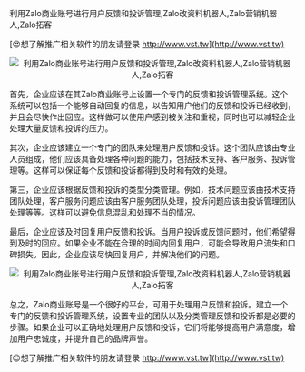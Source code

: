 利用Zalo商业账号进行用户反馈和投诉管理,Zalo改资料机器人,Zalo营销机器人,Zalo拓客

[😍想了解推广相关软件的朋友请登录 http://www.vst.tw](http://www.vst.tw)

 <center><img src="https://vst.tw/MP4/tuiguang/png/1.png" alt="利用Zalo商业账号进行用户反馈和投诉管理,Zalo改资料机器人,Zalo营销机器人,Zalo拓客"></center>

首先，企业应该在其Zalo商业账号上设置一个专门的反馈和投诉管理系统。这个系统可以包括一个能够自动回复的信息，以告知用户他们的反馈和投诉已经收到，并且会尽快作出回应。这样做可以使用户感到被关注和重视，同时也可以减轻企业处理大量反馈和投诉的压力。

其次，企业应该建立一个专门的团队来处理用户反馈和投诉。这个团队应该由专业人员组成，他们应该具备处理各种问题的能力，包括技术支持、客户服务、投诉管理等。这样可以保证每个反馈和投诉都得到及时和有效的处理。

第三，企业应该根据反馈和投诉的类型分类管理。例如，技术问题应该由技术支持团队处理，客户服务问题应该由客户服务团队处理，投诉问题应该由投诉管理团队处理等等。这样可以避免信息混乱和处理不当的情况。

最后，企业应该及时回复用户反馈和投诉。当用户投诉或反馈问题时，他们希望得到及时的回应。如果企业不能在合理的时间内回复用户，可能会导致用户流失和口碑损失。因此，企业应该尽快回复用户，并解决他们的问题。

 <center><img src="https://vst.tw/MP4/tuiguang/png/1.png" alt="利用Zalo商业账号进行用户反馈和投诉管理,Zalo改资料机器人,Zalo营销机器人,Zalo拓客"></center>

总之，Zalo商业账号是一个很好的平台，可用于处理用户反馈和投诉。建立一个专门的反馈和投诉管理系统，设置专业的团队以及分类管理反馈和投诉都是必要的步骤。如果企业可以正确地处理用户反馈和投诉，它们将能够提高用户满意度，增加用户忠诚度，并提升自己的品牌声誉。

[😍想了解推广相关软件的朋友请登录 http://www.vst.tw](http://www.vst.tw)



